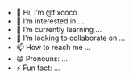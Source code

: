 - 👋 Hi, I’m @fixcoco
- 👀 I’m interested in ...
- 🌱 I’m currently learning ...
- 💞️ I’m looking to collaborate on ...
- 📫 How to reach me ...
- 😄 Pronouns: ...
- ⚡ Fun fact: ...

<!---
fixcoco/fixcoco is a ✨ special ✨ repository because its `README.md` (this file) appears on your GitHub profile.
You can click the Preview link to take a look at your changes.
--->
